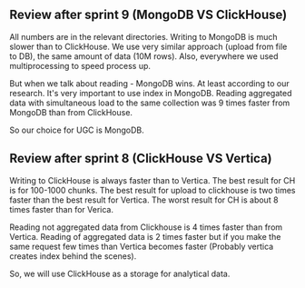 ## Review after sprint 9 (MongoDB VS ClickHouse)
All numbers are in the relevant directories.
Writing to MongoDB is much slower than to ClickHouse. We use very similar approach (upload from file to DB), the same amount of data (10M rows). Also, everywhere we used multiprocessing to speed process up.

But when we talk about reading - MongoDB wins. At least according to our research. It's very important to use index in MongoDB. Reading aggregated data with simultaneous load to the same collection was 9 times faster from MongoDB than from ClickHouse.

So our choice for UGC is MongoDB.  

## Review after sprint 8 (ClickHouse VS Vertica)
Writing to ClickHouse is always faster than to Vertica. The best result for CH is for 100-1000 chunks. The best result for upload to clickhouse is two times faster than the best result for Vertica. The worst result for CH is about 8 times faster than for Verica.

Reading not aggregated data from Clickhouse is 4 times faster than from Vertica. Reading of aggregated data is 2 times faster but if you make the same request few times than Vertica becomes faster (Probably vertica creates index behind the scenes).

So, we will use ClickHouse as a storage for analytical data.